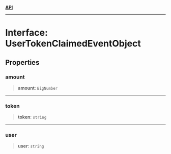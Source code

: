 [**API**](../../../README.md)

***

# Interface: UserTokenClaimedEventObject

## Properties

### amount

> **amount**: `BigNumber`

***

### token

> **token**: `string`

***

### user

> **user**: `string`
